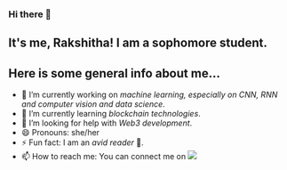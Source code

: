 ### Hi there 👋

## It's me, Rakshitha! I am a sophomore student.

<!--
**RakshithaKalkura/RakshithaKalkura** is a ✨ _special_ ✨ repository because its `README.md` (this file) appears on your GitHub profile.

Here are some ideas to get you started:
-->
## Here is some general info about me...
- 🔭 I’m currently working on _machine learning, especially on CNN, RNN and computer vision and data science_.
- 🌱 I’m currently learning _blockchain technologies_.
- 🤔 I’m looking for help with _Web3 development_.
- 😄 Pronouns: she/her
- ⚡ Fun fact: I am an _avid reader_ 📖.
- 📫 How to reach me: You can connect me on [<img src="https://img.shields.io/badge/LinkedIn-0077B5?style=for-the-badge&logo=linkedin&logoColor=white" />](https://www.linkedin.com/in/rakshitha-k-)


